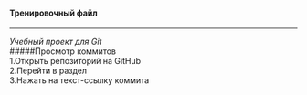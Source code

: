 #### Тренировочный файл
---
*Учебный проект для Git* <br>
#####Просмотр коммитов <br>
1.Открыть репозиторий на GitHub <br>
2.Перейти в раздел <br>
3.Нажать на текст-ссылку коммита <br>
